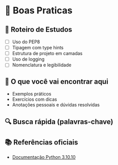 # 📘 Boas Praticas

## 🧭 Roteiro de Estudos

- [ ] Uso do PEP8
- [ ] Tipagem com type hints
- [ ] Estrutura de projeto em camadas
- [ ] Uso de logging
- [ ] Nomenclatura e legibilidade

## 📂 O que você vai encontrar aqui

- Exemplos práticos
- Exercícios com dicas
- Anotações pessoais e dúvidas resolvidas

## 🔍 Busca rápida (palavras-chave)

<!-- boas_praticas, estudo, python, exemplos -->

## 📚 Referências oficiais

- [Documentação Python 3.10.10](https://docs.python.org/3.10/)

